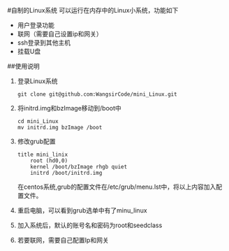 #自制的Linux系统
可以运行在内存中的Linux小系统，功能如下

- 用户登录功能
- 联网（需要自己设置ip和网关）
- ssh登录到其他主机
- 挂载U盘

##使用说明
1. 登录Linux系统 

    ```
    git clone git@github.com:WangsirCode/mini_Linux.git
    ```
2. 将initrd.img和bzImage移动到/boot中

    ```
    cd mini_Linux
    mv initrd.img bzImage /boot
    ```
3. 修改grub配置

    ```
    title mini_linix
        root (hd0,0)
        kernel /boot/bzImage rhgb quiet
        initrd /boot/initrd.img
    ```
    在centos系统,grub的配置文件在/etc/grub/menu.lst中，将以上内容加入配置文件。

4. 重启电脑，可以看到grub选单中有了minu_linux

5. 加入系统后，默认的账号名和密码为root和seedclass
6. 若要联网，需要自己配置Ip和网关





